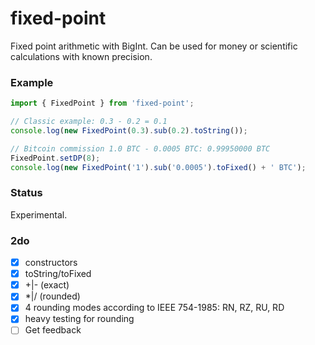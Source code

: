 # fixed-point
Fixed point arithmetic with BigInt. Can be used for money or scientific calculations with known precision.

### Example
```js
import { FixedPoint } from 'fixed-point';

// Classic example: 0.3 - 0.2 = 0.1
console.log(new FixedPoint(0.3).sub(0.2).toString());

// Bitcoin commission 1.0 BTC - 0.0005 BTC: 0.99950000 BTC
FixedPoint.setDP(8);
console.log(new FixedPoint('1').sub('0.0005').toFixed() + ' BTC');
```

### Status
Experimental.



### 2do
- [x] constructors
- [x] toString/toFixed
- [x] +|- (exact)
- [x] *|/ (rounded)
- [x] 4 rounding modes according to IEEE 754-1985: RN, RZ, RU, RD
- [x] heavy testing for rounding
- [ ] Get feedback
